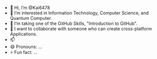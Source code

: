 - 👋 Hi, I’m @Kai6478
- 👀 I’m interested in Information Technology, Computer Science, and Quantum Computer.
- 🌱 I’m taking one of the GitHub Skills, "Introduction to GitHub".
- 💞️ I want to collaborate with someone who can create cross-platform Applications. 
- 📫  
- 😄 Pronouns: ...
- ⚡ Fun fact: ...

<!---
Kai6478/Kai6478 is a ✨ special ✨ repository because its `README.md` (this file) appears on your GitHub profile.
You can click the Preview link to take a look at your changes.
--->
